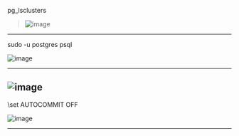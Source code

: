 pg_lsclusters

> ![image](https://github.com/VyacheslavIT/postgre/assets/136000255/71aeacb2-7ab3-4566-8a69-0e5c1f337e80)

------------------------------------------------
sudo -u postgres psql

![image](https://github.com/VyacheslavIT/postgre/assets/136000255/17159052-2a96-4659-a12e-12d32004cccc)

-----------------------------------------------
![image](https://github.com/VyacheslavIT/postgre/assets/136000255/70f874f7-9077-4b26-be7c-c5e8ccb9356b)
-----------------------------------------------
\set AUTOCOMMIT OFF

![image](https://github.com/VyacheslavIT/postgre/assets/136000255/555de060-d867-465e-906b-5cf06c428f6c)

----------------------------------------------

